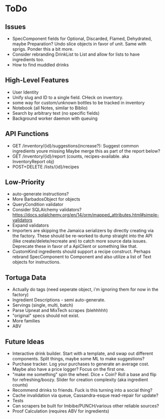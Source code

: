 ToDo
====

Issues
------
* SpecComponent fields for Optional, Discarded, Flamed, Dehydrated, maybe Preparation?
  Undo slice objects in favor of unit. Same with sprigs. Ponder this a bit more.
* Consider rebranding DrinkList to List and allow for lists to have ingredients too.
* How to find muddled drinks

High-Level Features
-------------------
* User Identity
* Unify slug and ID to a single field. CHeck on inventory.
* some way for custom/unknown bottles to be tracked in inventory
* Notebook (all Notes, similar to Biblio)
* Search by arbitrary text (no specific fields)
* Background worker daemon with queuing

API Functions
-------------
* GET /inventory/{id}/suggestions(increase?): Suggest common ingredients youre missing
  Maybe merge this as part of the report below?
* GET /inventory/{id}/report (counts, recipes-available. aka InventoryReport obj)
* POST+DELETE /lists/{id}/recipes

Low-Priority
------------
* auto-generate instructions?
* More BarbadosObject for objects
* QueryCondition validator
* Consider SQLAlchemy validators? https://docs.sqlalchemy.org/en/14/orm/mapped_attributes.html#simple-validators
* Expand validators
* Importers are skipping the Jamaica serializers by directly creating via
  the factory. These should be re-worked to dump straight into the API (like
  create/delete/recreate are) to catch more source data issues. Deprecate these
  in favor of a ApiClient or something like that.
* CustomKind ingredients should support a recipe construct. Perhaps rebrand SpecComponent
  to Component and also utilize a list of Text objects for instructions.

Tortuga Data
------------
* Actually do tags (need seperate object, i'm ignoring them for now in the factory)
* Ingredient Descriptions - semi auto-generate.
* Servings (single, multi, batch)
* Parse Upneat and MixTech scrapes (blehhhhh)
* "original" specs should not exist.
* More families
* ABV

Future Ideas
------------
* Interactive drink builder. Start with a template, and swap out different
  components. Split things, maybe some ML to make suggestions?
* Purchase tracker. Log your purchases to generate an average cost. Maybe
  also have a price logger? Focus on the first one.
* "make me something" spin the wheel. Dice + Coin? Roll a base and 
  flip for refreshing/boozy. Slider for creation complexity (aka ingredient counts)
* Recommend drinks to friends. Fuck is this turning into a social thing?
* Cache invalidation via queue, Cassandra-esque read-repair for update?
* Tests
* Can scrapers be built for Imbibe/PUNCH/various other reliable sources?
* Proof Calculation (requires ABV for ingredients)
